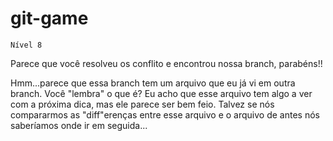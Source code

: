 git-game
========

``Nível 8``

Parece que você resolveu os conflito e encontrou nossa branch, parabéns!!

Hmm...parece que essa branch tem um arquivo que eu já vi em outra branch.
Você "lembra" o que é?
Eu acho que esse arquivo tem algo a ver com a próxima dica, mas ele parece ser bem feio.
Talvez se nós compararmos as "diff"erenças entre esse arquivo e o arquivo de antes nós saberíamos onde ir em seguida...

